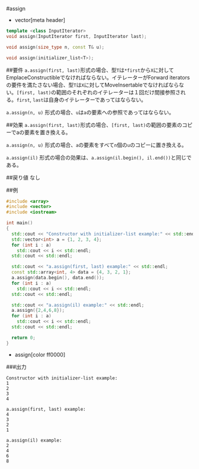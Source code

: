 #assign
* vector[meta header]

```cpp
template <class InputIterator>
void assign(InputIterator first, InputIterator last);

void assign(size_type n, const T& u);

void assign(initializer_list<T>);
```

##要件
`a.assign(first, last)`形式の場合、型`T`は`*first`から`X`に対してEmplaceConstructibleでなければならない。イテレーターがForward iterators の要件を満たさない場合、型`T`は`X`に対してMoveInsertableでなければならない。`[first, last)`の範囲のそれぞれのイテレーターは１回だけ間接参照される。`first`, `last`は自身のイテレーターであってはならない。


`a.assign(n, u)` 形式の場合、`u`は`a`の要素への参照であってはならない。


##効果
`a.assign(first, last)`形式の場合、`[first, last)`の範囲の要素のコピーでaの要素を置き換える。


`a.assign(n, u)` 形式の場合、`a`の要素をすべて`n`個の`u`のコピーに置き換える。


`a.assign(il)` 形式の場合の効果は、`a.assign(il.begin(), il.end())`と同じである。


##戻り値
なし


##例
```cpp
#include <array>
#include <vector>
#include <iostream>

int main()
{
  std::cout << "Constructor with initializer-list example:" << std::endl;
  std::vector<int> a = {1, 2, 3, 4};
  for (int i : a)
    std::cout << i << std::endl;
  std::cout << std::endl;

  std::cout << "a.assign(first, last) example:" << std::endl;
  const std::array<int, 4> data = {4, 3, 2, 1};
  a.assign(data.begin(), data.end());
  for (int i : a)
    std::cout << i << std::endl;
  std::cout << std::endl;

  std::cout << "a.assign(il) example:" << std::endl;
  a.assign({2,4,6,8});
  for (int i : a)
    std::cout << i << std::endl;
  std::cout << std::endl;

  return 0;
}
```
* assign[color ff0000]


###出力
```
Constructor with initializer-list example:
1
2
3
4

a.assign(first, last) example:
4
3
2
1

a.assign(il) example:
2
4
6
8
```

